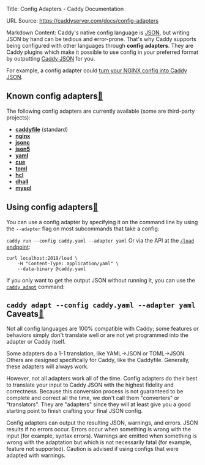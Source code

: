 Title: Config Adapters - Caddy Documentation

URL Source: https://caddyserver.com/docs/config-adapters

Markdown Content:
Caddy's native config language is [JSON](https://www.json.org/json-en.html), but writing JSON by hand can be tedious and error-prone. That's why Caddy supports being configured with other languages through **config adapters**. They are Caddy plugins which make it possible to use config in your preferred format by outputting [Caddy JSON](https://caddyserver.com/docs/json/) for you.

For example, a config adapter could [turn your NGINX config into Caddy JSON](https://github.com/caddyserver/nginx-adapter).

Known config adapters[🔗](https://caddyserver.com/docs/config-adapters#known-config-adapters "Direct link")
-----------------------------------------------------------------------------------------------------------

The following config adapters are currently available (some are third-party projects):

*   [**caddyfile**](https://caddyserver.com/docs/caddyfile) (standard)
*   [**nginx**](https://github.com/caddyserver/nginx-adapter)
*   [**jsonc**](https://github.com/caddyserver/jsonc-adapter)
*   [**json5**](https://github.com/caddyserver/json5-adapter)
*   [**yaml**](https://github.com/abiosoft/caddy-yaml)
*   [**cue**](https://github.com/caddyserver/cue-adapter)
*   [**toml**](https://github.com/awoodbeck/caddy-toml-adapter)
*   [**hcl**](https://github.com/francislavoie/caddy-hcl)
*   [**dhall**](https://github.com/mholt/dhall-adapter)
*   [**mysql**](https://github.com/zhangjiayin/caddy-mysql-adapter)

Using config adapters[🔗](https://caddyserver.com/docs/config-adapters#using-config-adapters "Direct link")
-----------------------------------------------------------------------------------------------------------

You can use a config adapter by specifying it on the command line by using the `--adapter` flag on most subcommands that take a config:

`caddy run --config caddy.yaml --adapter yaml`
Or via the API at the [`/load` endpoint](https://caddyserver.com/docs/api#post-load):

```
curl localhost:2019/load \
	-H "Content-Type: application/yaml" \
	--data-binary @caddy.yaml
```

If you only want to get the output JSON without running it, you can use the [`caddy adapt`](https://caddyserver.com/docs/command-line#caddy-adapt) command:

`caddy adapt --config caddy.yaml --adapter yaml`
Caveats[🔗](https://caddyserver.com/docs/config-adapters#caveats "Direct link")
-------------------------------------------------------------------------------

Not all config languages are 100% compatible with Caddy; some features or behaviors simply don't translate well or are not yet programmed into the adapter or Caddy itself.

Some adapters do a 1-1 translation, like YAML->JSON or TOML->JSON. Others are designed specifically for Caddy, like the Caddyfile. Generally, these adapters will always work.

However, not all adapters work all of the time. Config adapters do their best to translate your input to Caddy JSON with the highest fidelity and correctness. Because this conversion process is not guaranteed to be complete and correct all the time, we don't call them "converters" or "translators". They are "adapters" since they will at least give you a good starting point to finish crafting your final JSON config.

Config adapters can output the resulting JSON, warnings, and errors. JSON results if no errors occur. Errors occur when something is wrong with the input (for example, syntax errors). Warnings are emitted when something is wrong with the adaptation but which is not necessarily fatal (for example, feature not supported). Caution is advised if using configs that were adapted with warnings.
